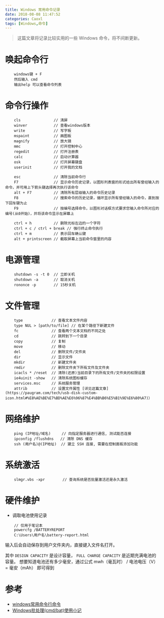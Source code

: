 ```yaml
---
title: Windows 常用命令记录
date: 2018-08-08 11:47:52
categories: Caoxl
tags: [Windows,命令]
---
```


> 这篇文章将记录比较实用的一些 Windows 命令，将不间断更新。

<!-- more -->


# 唤起命令行

```
    windows键 + F
    然后输入 cmd
    输出help 可以查看命令列表
```

# 命令行操作

```
    cls               // 清屏
    winver            // 查看windows版本
    write             // 写字板
    mspaint           // 画图板
    magnify           // 放大镜
    mmc               // 打开控制中心
    regedit           // 打开注册表
    calc              // 启动计算器
    osk               // 打开屏幕键盘
    userinit          // 打开我的文档
    
    esc               // 清除当前命令行
    F7                // 显示命令历史记录，以图形列表窗的形式给出所有曾经输入的命令，并可用上下箭头键选择再次执行该命令
    alt + F7          // 清除所有层级输入的命令历史记录
    F8                // 搜索命令的历史记录，循环显示所有曾经输入的命令，直到按下回车键为止
    F9                // 按编号选择命令，以图形对话框方式要求您输入命令所对应的编号(从0开始)，并将该命令显示在屏幕上
    
    ctrl + h          // 删除光标左边的一个字符
    ctrl + c / ctrl + break // 强行终止命令执行
    ctrl + m          // 表示回车确认键
    alt + printscreen // 截取屏幕上当前命令窗里的内容
```

# 电源管理

```
    shutdown -s -t 0  // 立即关机
    shutdown -a       // 取消关机
    rononce -p        // 15秒关机
```

# 文件管理

```
    type             // 查看文本文件内容
    type NUL > [path/to/file] // 在某个路径下新建文件
    fc               // 查看两个文本文档的不同之处
    cd               // 跳转到下一个目录
    copy             // 复制
    move             // 移动
    del              // 删除文件/文件夹
    dir              // 显示文件
    mkdir            // 新建文件夹
    rmdir            // 删除文件夹下所有文件及文件夹
    icacls * /reset  // 清除(还原)当前目录下的所有文件/文件夹的权限设置
    ie4uinit -show   // 清除系统图标缓存
    services.msc     // 系统服务管理
    attrib           // 设置文件属性 [详见这篇文章](https://paugram.com/tech/usb-disk-custom-icon.html#%E8%AE%BE%E7%BD%AE%E6%96%87%E4%BB%B6%E5%B1%9E%E6%80%A7)）
```

# 网络维护

```
    ping (IP地址/域名)     // 向指定服务器进行通信, 测试能否连接
    ipconfig /flushdns   // 清除 DNS 缓存
    ssh (用户名)@(IP地址)  // 建立 SSH 连接, 需要在控制面板添加功能
```

# 系统激活

```
    slmgr.vbs -xpr        // 查询系统是否批量激活还是永久激活
```

# 硬件维护

- 调取电池使用记录

```
    // 仅用于笔记本
    powercfg /BATTERYREPORT
    C:\Users\用户名\battery-report.html
```

输入后会自动保存到用户文件夹内，直接键入文件名打开。

其中 `DESIGN CAPACITY` 是设计容量， `FULL CHARGE CAPACITY` 是近期充满电池的容量。
想要知道电池还有多少毫安，通过公式 mwh（毫瓦时） / 电池电压（V） = 毫安（mAh） 即可得到


# 参考

- [windows常用命令行命令](https://blog.csdn.net/liubinblog/article/details/9060259)
- [Windows批处理(cmd/bat)使用小记](https://www.zybuluo.com/yangfch3/note/338252)